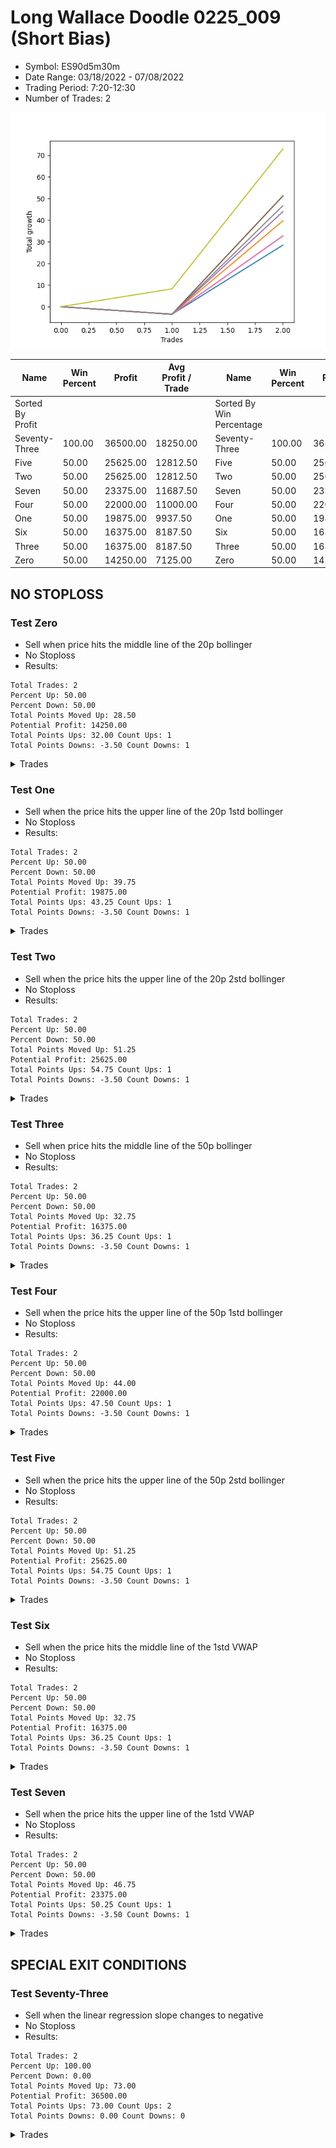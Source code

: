 # Long Wallace Doodle 0225_009 (Short Bias)
- Symbol: ES90d5m30m
- Date Range: 03/18/2022 - 07/08/2022
- Trading Period: 7:20-12:30
- Number of Trades: 2

![Plot](LongWallaceDoodle0225_009ES90d5m30m(ShortBias).png)

| Name | Win Percent | Profit | Avg Profit / Trade |     | Name | Win Percent | Profit | Avg Profit / Trade |
| ---- | ----------- | ------ | ------------------ | --- | ---- | ----------- | ------ | ------------------ |
| Sorted By <br> Profit | | | | | Sorted By <br> Win Percentage ||||
| Seventy-Three | 100.00 | 36500.00 | 18250.00 |     | Seventy-Three | 100.00 | 36500.00 | 18250.00 |
| Five | 50.00 | 25625.00 | 12812.50 |     | Five | 50.00 | 25625.00 | 12812.50 |
| Two | 50.00 | 25625.00 | 12812.50 |     | Two | 50.00 | 25625.00 | 12812.50 |
| Seven | 50.00 | 23375.00 | 11687.50 |     | Seven | 50.00 | 23375.00 | 11687.50 |
| Four | 50.00 | 22000.00 | 11000.00 |     | Four | 50.00 | 22000.00 | 11000.00 |
| One | 50.00 | 19875.00 | 9937.50 |     | One | 50.00 | 19875.00 | 9937.50 |
| Six | 50.00 | 16375.00 | 8187.50 |     | Six | 50.00 | 16375.00 | 8187.50 |
| Three | 50.00 | 16375.00 | 8187.50 |     | Three | 50.00 | 16375.00 | 8187.50 |
| Zero | 50.00 | 14250.00 | 7125.00 |     | Zero | 50.00 | 14250.00 | 7125.00 |

## NO STOPLOSS

### Test Zero
* Sell when price hits the middle line of the 20p bollinger
* No Stoploss
* Results:
```
Total Trades: 2
Percent Up: 50.00
Percent Down: 50.00
Total Points Moved Up: 28.50
Potential Profit: 14250.00
Total Points Ups: 32.00 Count Ups: 1
Total Points Downs: -3.50 Count Downs: 1
```

<details><summary>Trades</summary>

<code>In: 2022-05-02 10:05:00		Out: 2022-05-02 10:35:55		Total Position Time: 30:55		Total Move Up: -3.50		Total to Date: -3.50</code> <br />
<code>In: 2022-06-15 11:35:00		Out: 2022-06-15 11:38:10		Total Position Time: 03:10		Total Move Up: 32.00		Total to Date: 28.50</code> <br />


</details>

### Test One
* Sell when the price hits the upper line of the 20p 1std bollinger
* No Stoploss
* Results:
```
Total Trades: 2
Percent Up: 50.00
Percent Down: 50.00
Total Points Moved Up: 39.75
Potential Profit: 19875.00
Total Points Ups: 43.25 Count Ups: 1
Total Points Downs: -3.50 Count Downs: 1
```

<details><summary>Trades</summary>

<code>In: 2022-05-02 10:05:00		Out: 2022-05-02 10:35:55		Total Position Time: 30:55		Total Move Up: -3.50		Total to Date: -3.50</code> <br />
<code>In: 2022-06-15 11:35:00		Out: 2022-06-15 11:38:55		Total Position Time: 03:55		Total Move Up: 43.25		Total to Date: 39.75</code> <br />


</details>

### Test Two
* Sell when the price hits the upper line of the 20p 2std bollinger
* No Stoploss
* Results:
```
Total Trades: 2
Percent Up: 50.00
Percent Down: 50.00
Total Points Moved Up: 51.25
Potential Profit: 25625.00
Total Points Ups: 54.75 Count Ups: 1
Total Points Downs: -3.50 Count Downs: 1
```

<details><summary>Trades</summary>

<code>In: 2022-05-02 10:05:00		Out: 2022-05-02 10:35:55		Total Position Time: 30:55		Total Move Up: -3.50		Total to Date: -3.50</code> <br />
<code>In: 2022-06-15 11:35:00		Out: 2022-06-15 11:41:00		Total Position Time: 06:00		Total Move Up: 54.75		Total to Date: 51.25</code> <br />


</details>

### Test Three
* Sell when price hits the middle line of the 50p bollinger
* No Stoploss
* Results:
```
Total Trades: 2
Percent Up: 50.00
Percent Down: 50.00
Total Points Moved Up: 32.75
Potential Profit: 16375.00
Total Points Ups: 36.25 Count Ups: 1
Total Points Downs: -3.50 Count Downs: 1
```

<details><summary>Trades</summary>

<code>In: 2022-05-02 10:05:00		Out: 2022-05-02 10:35:55		Total Position Time: 30:55		Total Move Up: -3.50		Total to Date: -3.50</code> <br />
<code>In: 2022-06-15 11:35:00		Out: 2022-06-15 11:38:45		Total Position Time: 03:45		Total Move Up: 36.25		Total to Date: 32.75</code> <br />


</details>

### Test Four
* Sell when the price hits the upper line of the 50p 1std bollinger
* No Stoploss
* Results:
```
Total Trades: 2
Percent Up: 50.00
Percent Down: 50.00
Total Points Moved Up: 44.00
Potential Profit: 22000.00
Total Points Ups: 47.50 Count Ups: 1
Total Points Downs: -3.50 Count Downs: 1
```

<details><summary>Trades</summary>

<code>In: 2022-05-02 10:05:00		Out: 2022-05-02 10:35:55		Total Position Time: 30:55		Total Move Up: -3.50		Total to Date: -3.50</code> <br />
<code>In: 2022-06-15 11:35:00		Out: 2022-06-15 11:39:00		Total Position Time: 04:00		Total Move Up: 47.50		Total to Date: 44.00</code> <br />


</details>

### Test Five
* Sell when the price hits the upper line of the 50p 2std bollinger
* No Stoploss
* Results:
```
Total Trades: 2
Percent Up: 50.00
Percent Down: 50.00
Total Points Moved Up: 51.25
Potential Profit: 25625.00
Total Points Ups: 54.75 Count Ups: 1
Total Points Downs: -3.50 Count Downs: 1
```

<details><summary>Trades</summary>

<code>In: 2022-05-02 10:05:00		Out: 2022-05-02 10:35:55		Total Position Time: 30:55		Total Move Up: -3.50		Total to Date: -3.50</code> <br />
<code>In: 2022-06-15 11:35:00		Out: 2022-06-15 11:41:00		Total Position Time: 06:00		Total Move Up: 54.75		Total to Date: 51.25</code> <br />


</details>

### Test Six
* Sell when the price hits the middle line of the 1std VWAP
* No Stoploss
* Results:
```
Total Trades: 2
Percent Up: 50.00
Percent Down: 50.00
Total Points Moved Up: 32.75
Potential Profit: 16375.00
Total Points Ups: 36.25 Count Ups: 1
Total Points Downs: -3.50 Count Downs: 1
```

<details><summary>Trades</summary>

<code>In: 2022-05-02 10:05:00		Out: 2022-05-02 10:35:55		Total Position Time: 30:55		Total Move Up: -3.50		Total to Date: -3.50</code> <br />
<code>In: 2022-06-15 11:35:00		Out: 2022-06-15 11:38:45		Total Position Time: 03:45		Total Move Up: 36.25		Total to Date: 32.75</code> <br />


</details>

### Test Seven
* Sell when the price hits the upper line of the 1std VWAP
* No Stoploss
* Results:
```
Total Trades: 2
Percent Up: 50.00
Percent Down: 50.00
Total Points Moved Up: 46.75
Potential Profit: 23375.00
Total Points Ups: 50.25 Count Ups: 1
Total Points Downs: -3.50 Count Downs: 1
```

<details><summary>Trades</summary>

<code>In: 2022-05-02 10:05:00		Out: 2022-05-02 10:35:55		Total Position Time: 30:55		Total Move Up: -3.50		Total to Date: -3.50</code> <br />
<code>In: 2022-06-15 11:35:00		Out: 2022-06-15 11:40:55		Total Position Time: 05:55		Total Move Up: 50.25		Total to Date: 46.75</code> <br />


</details>

## SPECIAL EXIT CONDITIONS 

### Test Seventy-Three
* Sell when the linear regression slope changes to negative
* No Stoploss
* Results:
```
Total Trades: 2
Percent Up: 100.00
Percent Down: 0.00
Total Points Moved Up: 73.00
Potential Profit: 36500.00
Total Points Ups: 73.00 Count Ups: 2
Total Points Downs: 0.00 Count Downs: 0
```

<details><summary>Trades</summary>

<code>In: 2022-05-02 10:05:00		Out: 2022-05-02 10:19:05		Total Position Time: 14:05		Total Move Up: 8.25		Total to Date: 8.25</code> <br />
<code>In: 2022-06-15 11:35:00		Out: 2022-06-15 11:49:05		Total Position Time: 14:05		Total Move Up: 64.75		Total to Date: 73.00</code> <br />


</details>